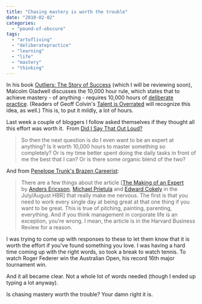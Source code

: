 ```yaml
---
title: "Chasing mastery is worth the trouble"
date: "2010-02-02"
categories: 
  - "pound-of-obscure"
tags: 
  - "artofliving"
  - "deliberatepractice"
  - "learning"
  - "life"
  - "mastery"
  - "thinking"
---
```


In his book [Outliers: The Story of Success](http://www.amazon.com/gp/product/0316017922?ie=UTF8&tag=gbrettmiller-20&linkCode=as2&camp=1789&creative=9325&creativeASIN=0316017922) (which I will be reviewing soon), Malcolm Gladwell discusses the 10,000 hour rule, which states that to achieve mastery - of anything - requires 10,000 hours of [deliberate practice](http://blog.gbrettmiller.com/tag/deliberatepractice/). (Readers of Geoff Colvin's [Talent is Overrated](http://www.amazon.com/gp/product/1591842247?ie=UTF8&tag=gbrettmiller-20&link_code=as3&camp=211189&creative=373489&creativeASIN=1591842247) will recognize this idea, as well.) This is, to put it mildly, a lot of hours.

Last week a couple of bloggers I follow asked themselves if they thought all this effort was worth it.  From [Did I Say That Out Loud?](http://www.amylovesbud.com/2010/01/expertise.html)

> So then the next question is do I even want to be an expert at anything? Is it worth 10,000 hours to master something so completely? Or is my time better spent doing the daily tasks in front of me the best that I can? Or is there some organic blend of the two?

And from [Penelope Trunk's Brazen Careerist](http://blog.penelopetrunk.com/2010/01/28/being-an-expert-takes-time-not-talent/):

> There are a few things about the article \[[The Making of an Expert](http://hbr.org/2007/07/the-making-of-an-expert/ar/1) by [Anders Ericsson](http://www.psy.fsu.edu/faculty/ericsson.dp.html), [Michael Prietula](http://www.goizueta.emory.edu/Faculty/MichaelPrietula/) and [Edward Cokely](http://ntfm.mpib-berlin.mpg.de/mpib/FMPro?-db=MPIB_Mitarbeiter.FP5&-lay=L1&-format=MPIB_Mit.htm&-op=eq&ID_Name=cokely&-find) in the July/August HBR\] that really make me nervous. The first is that you need to work every single day at being great at that one thing if you want to be great. This is true of pitching, painting, parenting, everything. And if you think management in corporate life is an exception, you’re wrong. I mean, the article is in the Harvard Business Review for a reason.

I was trying to come up with responses to these to let them know that it is worth the effort if you've found something you love. I was having a hard time coming up with the right words, so took a break to watch tennis. To watch Roger Federer win the Australian Open, his record 16th major tournament win.

And it all became clear. Not a whole lot of words needed (though I ended up typing a lot anyway).

Is chasing mastery worth the trouble? Your damn right it is.
